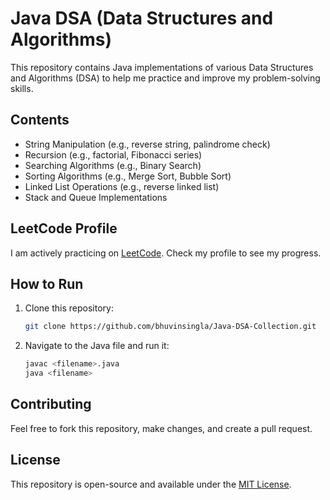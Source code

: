 # Java DSA (Data Structures and Algorithms)

This repository contains Java implementations of various Data Structures and Algorithms (DSA) to help me practice and improve my problem-solving skills.

## Contents
- String Manipulation (e.g., reverse string, palindrome check)
- Recursion (e.g., factorial, Fibonacci series)
- Searching Algorithms (e.g., Binary Search)
- Sorting Algorithms (e.g., Merge Sort, Bubble Sort)
- Linked List Operations (e.g., reverse linked list)
- Stack and Queue Implementations

## LeetCode Profile

I am actively practicing on [LeetCode](https://leetcode.com/u/bhuvinsingla/). Check my profile to see my progress.

## How to Run

1. Clone this repository:
    ```bash
    git clone https://github.com/bhuvinsingla/Java-DSA-Collection.git
    ```

2. Navigate to the Java file and run it:
    ```bash
    javac <filename>.java
    java <filename>
    ```

## Contributing

Feel free to fork this repository, make changes, and create a pull request.

## License

This repository is open-source and available under the [MIT License](LICENSE).
